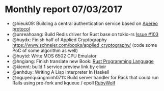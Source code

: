 # Monthly report 07/03/2017

- @hieuk09: Building a central authentication service based on [Apereo protocol](https://apereo.github.io/cas/4.2.x/installation/Service-Management.html)
- @unreahoang: Build Redis driver for Rust base on tokio-rs [Issue #103](https://github.com/mitsuhiko/redis-rs/issues/103)
- @huydx: Finish half of Applied Cryptography https://www.schneier.com/books/applied_cryptography/ (code some PoC of some algorithm as well)
- @huytd: Write MOS 6502 CPU Emulator
- @hngiang: Finish translate new Book: [Rust Programming Language](https://github.com/rust-vietnam/book)
- @kiennt:  build 1 service preview link by elixir
- @anhduy: Writing A Lisp Interpreter In Haskell
- @nguyenquangminh0711: Build server handler for Rack that could run Rails using pre-fork and kqueue / epoll [RubyWolf](github.com/nguyenquangminh0711/ruby_wolf)

